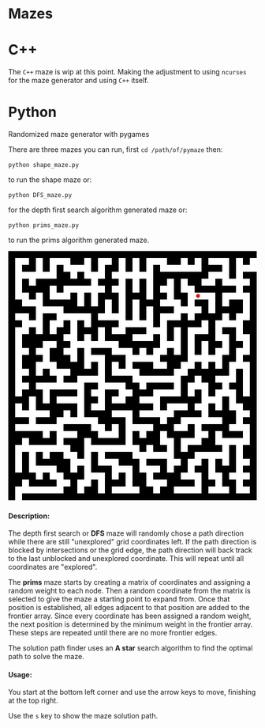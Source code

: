 Mazes
======

C++
======

The `C++` maze is wip at this point.  Making the adjustment to using `ncurses`
for the maze generator and using `C++` itself.

Python
======
Randomized maze generator with pygames

There are three mazes you can run, first `cd /path/of/pymaze` then:

    python shape_maze.py

to run the shape maze or:

    python DFS_maze.py

for the depth first search algorithm generated maze or:

    python prims_maze.py

to run the prims algorithm generated maze.

![Prims maze-sample](Python/images/maze-example.jpg)

#### Description:

The depth first search or **DFS** maze will randomly chose a path direction 
while there are still "unexplored" grid coordinates left.  If the path 
direction is blocked by intersections or the grid edge, the path direction 
will back track to the last unblocked and unexplored coordinate.  This will 
repeat until all coordinates are "explored".

The **prims** maze starts by creating a matrix of coordinates and assigning a
random weight to each node. Then a random coordinate from the matrix is selected 
to give the maze a starting point to expand from.  Once that position is 
established, all edges adjacent to that position are added to the frontier array. 
Since every coordinate has been assigned a random weight, the next position is 
determined by the minimum weight in the frontier array.  These steps are 
repeated until there are no more frontier edges. 

The solution path finder uses an **A star** search algorithm to find the optimal 
path to solve the maze.

#### Usage:

You start at the bottom left corner and use the arrow keys to move, 
finishing at the top right.

Use the `s` key to show the maze solution path.
